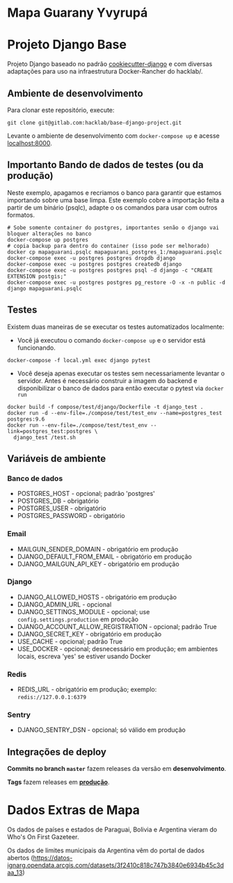 # Mapa Guarany Yvyrupá

# Projeto Django Base

Projeto Django baseado no padrão [cookiecutter-django](http://cookiecutter-django.readthedocs.io/en/latest) e com diversas adaptações para uso na infraestrutura Docker-Rancher do hacklab/.

## Ambiente de desenvolvimento

Para clonar este repositório, execute:

`git clone git@gitlab.com:hacklab/base-django-project.git`

Levante o ambiente de desenvolvimento com `docker-compose up` e acesse [localhost:8000](http://localhost:8000).

## Importanto Bando de dados de testes (ou da produção)

Neste exemplo, apagamos e recriamos o banco para garantir que estamos importando sobre uma base limpa.
Este exemplo cobre a importação feita a partir de um binário (psqlc), adapte o os comandos para usar com outros formatos.

```
# Sobe somente container do postgres, importantes senão o django vai bloquer alterações no banco
docker-compose up postgres
# copia backup para dentro do container (isso pode ser melhorado)
docker cp mapaguarani.psqlc mapaguarani_postgres_1:/mapaguarani.psqlc
docker-compose exec -u postgres postgres dropdb django
docker-compose exec -u postgres postgres createdb django
docker-compose exec -u postgres postgres psql -d django -c "CREATE EXTENSION postgis;"
docker-compose exec -u postgres postgres pg_restore -O -x -n public -d django mapaguarani.psqlc
```

## Testes

Existem duas maneiras de se executar os testes automatizados localmente:

- Você já executou o comando `docker-compose up` e o servidor está funcionando.

```
docker-compose -f local.yml exec django pytest
```

- Você deseja apenas executar os testes sem necessariamente levantar o servidor. Antes é necessário construir a imagem do backend e disponibilizar o banco de dados para então executar o pytest via `docker run`

```
docker build -f compose/test/django/Dockerfile -t django_test .
docker run -d --env-file=./compose/test/test_env --name=postgres_test postgres:9.6
docker run --env-file=./compose/test/test_env --link=postgres_test:postgres \
  django_test /test.sh
```

## Variáveis de ambiente
### Banco de dados
- POSTGRES_HOST - opcional; padrão 'postgres'
- POSTGRES_DB - obrigatório
- POSTGRES_USER - obrigatório
- POSTGRES_PASSWORD - obrigatório

### Email
- MAILGUN_SENDER_DOMAIN - obrigatório em produção
- DJANGO_DEFAULT_FROM_EMAIL - obrigatório em produção
- DJANGO_MAILGUN_API_KEY - obrigatório em produção

### Django
- DJANGO_ALLOWED_HOSTS - obrigatório em produção
- DJANGO_ADMIN_URL - opcional
- DJANGO_SETTINGS_MODULE - opcional; use `config.settings.production` em produção
- DJANGO_ACCOUNT_ALLOW_REGISTRATION - opcional; padrão True
- DJANGO_SECRET_KEY - obrigatório em produção
- USE_CACHE - opcional; padrão True
- USE_DOCKER - opcional; desnecessário em produção; em ambientes locais, escreva 'yes' se estiver usando Docker

### Redis
- REDIS_URL - obrigatório em produção; exemplo: `redis://127.0.0.1:6379`

### Sentry
- DJANGO_SENTRY_DSN - opcional; só válido em produção

## Integrações de deploy
**Commits no branch `master`** fazem releases da versão em **desenvolvimento**.

**Tags** fazem releases em [**produção**](http://guarani.map.as/).


# Dados Extras de Mapa

Os dados de países e estados de Paraguai, Bolivia e Argentina vieram do Who's On First Gazeteer.

Os dados de limites municipais da Argentina vêm do portal de dados abertos (https://datos-ignarg.opendata.arcgis.com/datasets/3f2410c818c747b3840e6934b45c3daa_13)
